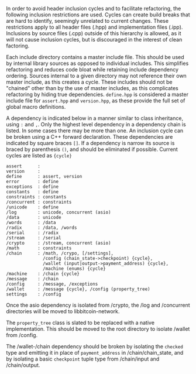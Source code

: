 In order to avoid header inclusion cycles and to facilitate refactoring, the following inclusion restrictions are used. Cycles can create build breaks that are hard to identify, seemingly unrelated to current changes. These restrictions apply to all header files (.hpp) and implementation files (.ipp). Inclusions by source files (.cpp) outside of this hierarchy is allowed, as it will not cause inclusion cycles, but is discouraged in the interest of clean factoring.

Each include directory contains a master include file. This should be used by internal library sources as opposed to individual includes. This simplifies refactoring and reduces code bloat while retaining include dependency ordering. Sources internal to a given directory may not reference their own master include, as this creates a cycle. These includes should not be "chained" other than by the use of master includes, as this complicates refactoring by hiding true dependencies. `define.hpp` is considered a master include file for `assert.hpp` and `version.hpp`, as these provide the full set of global macro definitions.

A dependency is indicated below in a manner similar to class inheritance, using `:` and `,`. Only the highest level dependency in a dependency chain is listed. In some cases there may be more than one. An inclusion cycle can be broken using a C++ forward declaration. These dependencies are indicated by square braces `[]`. If a dependency is narrow its source is braced by parenthesis `()`, and should be eliminated if possible. Current cycles are listed as `{cycle}`

```
assert      :
version     :
define      : assert, version
error       : define
exceptions  : define
constants   : define
constraints : constants
/concurrent : constraints
/unicode    : define
/log        : unicode, concurrent (asio)
/data       : unicode
/words      : /data
/radix      : /data, /words
/serial     : /radix
/stream     : /serial
/crypto     : /stream, concurrent (asio)
/math       : constraints
/chain      : /math, /crypo, [/settings],
              /config (chain_state->checkpoint) {cycle},
              /wallet (input|output->payment_address) {cycle},
              /machine (enums) {cycle}
/machine    : /chain {cycle}
/message    : /chain
/config     : /message, /exceptions
/wallet     : /message {cycle}, /config (property_tree)
settings    : /config
```
Once the asio dependency is isolated from /crypto, the /log and /concurrent directories will be moved to libbitcoin-network.

The `property_tree` class is slated to be replaced with a native implementation. This should be moved to the root directory to isolate /wallet from /config.

The /wallet-/chain dependency should be broken by isolating the `checked` type and emitting it in place of `payment_address` in /chain/chain_state, and by isolating a basic `checkpoint` tuple type from /chain/input and /chain/output.